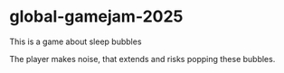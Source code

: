 # global-gamejam-2025

This is a game about sleep bubbles

The player makes noise, that extends and risks popping these bubbles.
